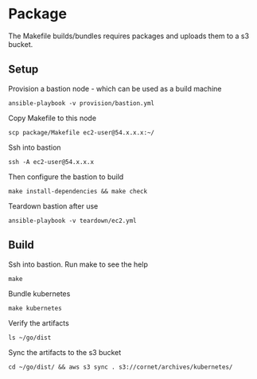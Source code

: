 # Package
The Makefile builds/bundles requires packages and uploads them to a s3 bucket.

## Setup

Provision a bastion node - which can be used as a build machine

    ansible-playbook -v provision/bastion.yml

Copy Makefile to this node

    scp package/Makefile ec2-user@54.x.x.x:~/

Ssh into bastion

    ssh -A ec2-user@54.x.x.x

Then configure the bastion to build

    make install-dependencies && make check

Teardown bastion after use

    ansible-playbook -v teardown/ec2.yml

## Build

Ssh into bastion. Run make to see the help

    make

Bundle kubernetes

    make kubernetes

Verify the artifacts

    ls ~/go/dist

Sync the artifacts to the s3 bucket

    cd ~/go/dist/ && aws s3 sync . s3://cornet/archives/kubernetes/
